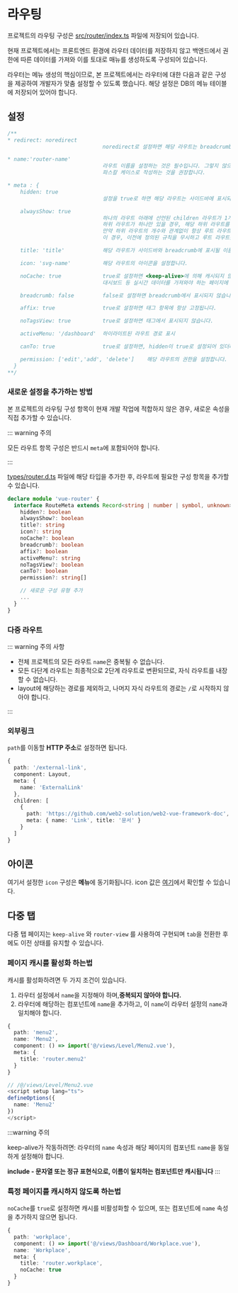 # 라우팅

프로젝트의 라우팅 구성은 [src/router/index.ts](https://github.com/web2-solution/web2-vue-framework/blob/demo/src/router/index.ts) 파일에 저장되어 있습니다.

현재 프로젝트에서는 프론트엔드 환경에 라우터 데이터를 저장하지 않고 백엔드에서 권한에 따른 데이터를 가져와 이를 토대로 매뉴를 생성하도록 구성되어 있습니다. 

라우터는 메뉴 생성의 핵심이므로, 본 프로젝트에서는 라우터에 대한 다음과 같은 구성을 제공하여 개발자가 맞춤 설정할 수 있도록 했습니다. 해당 설정은 DB의 메뉴 테이블에 저장되어 있어야 합니다. 



## 설정

``` js
/**
* redirect: noredirect        
                              noredirect로 설정하면 해당 라우트는 breadcrumb 내에서 클릭할 수 없습니다.

* name:'router-name'          
                              라우트 이름을 설정하는 것은 필수입니다. 그렇지 않으면 <keep-alive> 및 캐시 기능을 사용할 때 다양한 문제가 발생할 수 있습니다. 
                              파스칼 케이스로 작성하는 것을 권장합니다.

* meta : {
    hidden: true             
                              설정을 true로 하면 해당 라우트는 사이드바에 표시되지 않습니다. (e.g. 404 페이지, 로그인 페이지) 

    alwaysShow: true          
                              하나의 라우트 아래에 선언된 children 라우트가 1개 이상이라면 자동으로 중첩 메뉴로 변환됩니다.
                              하위 라우트가 하나만 있을 경우, 해당 하위 라우트를 사이드바에 루트 라우트로 표시합니다. 
                              만약 하위 라우트의 개수와 관계없이 항상 루트 라우트를 사이드바에 표시하고 싶다면, alwaysShow: true로 설정할 수 있습니다. 
                              이 경우, 이전에 정의된 규칙을 무시하고 루트 라우트를 계속 표시합니다.

    title: 'title'            해당 라우트가 사이드바와 breadcrumb에 표시될 이름을 설정 합니다.

    icon: 'svg-name'          해당 라우트의 아이콘을 설정합니다.

    noCache: true             true로 설정하면 <keep-alive>에 의해 캐시되지 않습니다. 
                              대시보드 등 실시간 데이터를 가져와야 하는 페이지에 사용할 수 있습니다.

    breadcrumb: false         false로 설정하면 breadcrumb에서 표시되지 않습니다.

    affix: true               true로 설정하면 태그 항목에 항상 고정됩니다.

    noTagsView: true          true로 설정하면 태그에서 표시되지 않습니다.

    activeMenu: '/dashboard'  하이라이트된 라우트 경로 표시

    canTo: true               true로 설정하면, hidden이 true로 설정되어 있더라도 여전히 라우트 전환이 가능합니다.

    permission: ['edit','add', 'delete']    해당 라우트의 권한을 설정합니다.
  }
**/
```

### 새로운 설정을 추가하는 방법

본 프로젝트의 라우팅 구성 항목이 현재 개발 작업에 적합하지 않은 경우, 새로운 속성을 직접 추가할 수 있습니다.

::: warning 주의

모든 라우트 항목 구성은 반드시 `meta`에 포함되어야 합니다.

:::

[types/router.d.ts](https://github.com/web2-solution/web2-vue-framework/blob/demo/types/router.d.ts) 파일에 해당 타입을 추가한 후, 라우트에 필요한 구성 항목을 추가할 수 있습니다.

```ts
declare module 'vue-router' {
  interface RouteMeta extends Record<string | number | symbol, unknown> {
    hidden?: boolean
    alwaysShow?: boolean
    title?: string
    icon?: string
    noCache?: boolean
    breadcrumb?: boolean
    affix?: boolean
    activeMenu?: string
    noTagsView?: boolean
    canTo?: boolean
    permission?: string[]

    // 새로운 구성 유형 추가
    ...
  }
}

```

### 다중 라우트

::: warning 주의 사항

- 전체 프로젝트의 모든 라우트 `name`은 중복될 수 없습니다.
- 모든 다단계 라우트는 최종적으로 2단계 라우트로 변환되므로, 자식 라우트를 내장할 수 없습니다.
- layout에 해당하는 경로를 제외하고, 나머지 자식 라우트의 경로는 `/`로 시작하지 않아야 합니다.

:::

### 외부링크

`path`를 이동할 **HTTP 주소**로 설정하면 됩니다.

```ts
{
  path: '/external-link',
  component: Layout,
  meta: {
    name: 'ExternalLink'
  },
  children: [
    {
      path: 'https://github.com/web2-solution/web2-vue-framework-doc',
      meta: { name: 'Link', title: '문서' }
    }
  ]
}
```

## 아이콘

여기서 설정한 `icon` 구성은 **메뉴**에 동기화됩니다. icon 값은 [여기](../components/icon.md)에서 확인할 수 있습니다.

## 다중 탭

다중 탭 페이지는 `keep-alive` 와 `router-view` 를 사용하여 구현되며 `tab`을 전환한 후에도 이전 상태를 유지할 수 있습니다.

### 페이지 캐시를 활성화 하는법

캐시를 활성화하려면 두 가지 조건이 있습니다.

1. 라우터 설정에서 `name`을 지정해야 하며,**중복되지 않아야 합니다.**
2. 라우터에 해당하는 컴포넌트에 `name`을 추가하고, 이 `name`이 라우터 설정의 `name`과 일치해야 합니다.

```ts
{
  path: 'menu2',
  name: 'Menu2',
  component: () => import('@/views/Level/Menu2.vue'),
  meta: {
    title: 'router.menu2'
  }
}

// /@/views/Level/Menu2.vue
<script setup lang="ts">
defineOptions({
  name: 'Menu2'
})
</script>

```

:::warning 주의

keep-alive가 작동하려면: 라우터의 `name` 속성과 해당 페이지의 컴포넌트 `name`을 동일하게 설정해야 합니다.

**include - 문자열 또는 정규 표현식으로, 이름이 일치하는 컴포넌트만 캐시됩니다**
:::

### 특정 페이지를 캐시하지 않도록 하는법

`noCache`를 `true`로 설정하면 캐시를 비활성화할 수 있으며, 또는 컴포넌트에 `name` 속성을 추가하지 않으면 됩니다.

```ts
{
  path: 'workplace',
  component: () => import('@/views/Dashboard/Workplace.vue'),
  name: 'Workplace',
  meta: {
    title: 'router.workplace',
    noCache: true
  }
}
```
